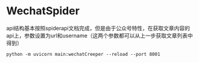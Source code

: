 # WechatSpider
api结构基本按照spiderapi文档完成，但是由于公众号特性，在获取文章内容的api上，参数设置为url和username（这两个参数都可以从上一步获取文章列表中得到）
```shell
python -m uvicorn main:wechatCreeper --reload --port 8001
```